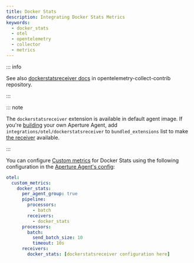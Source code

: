 ```yaml
---
title: Docker Stats
description: Integrating Docker Stats Metrics
keywords:
  - docker_stats
  - otel
  - opentelemetry
  - collector
  - metrics
---
```


::: info

See also [dockerstatsreceiver docs][receiver] in opentelemetry-collect-contrib
repository.

:::

::: note

The `dockerstatsreceiver` extension is available in default agent image. If
you're [building][build] your own Aperture Agent, add
`integrations/otel/dockerstatsreceiver` to `bundled_extensions` list to make
[the receiver][receiver] available.

:::

You can configure [Custom metrics][custom-metrics] for Docker Stats using the
following configuration in the [Aperture Agent's config][agent-config]:

```yaml
otel:
  custom_metrics:
    docker_stats:
      per_agent_group: true
      pipeline:
        processors:
          - batch
        receivers:
          - docker_stats
      processors:
        batch:
          send_batch_size: 10
          timeout: 10s
      receivers:
        docker_stats: [dockerstatsreceiver configuration here]
```

[build]: /reference/aperturectl/build/agent/agent.md
[receiver]:
  https://github.com/open-telemetry/opentelemetry-collector-contrib/tree/main/receiver/dockerstatsreceiver
[custom-metrics]: /reference/configuration/agent.md#custom-metrics-config
[agent-config]: /reference/configuration/agent.md#agent-o-t-e-l-config
